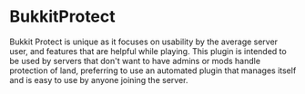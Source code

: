 BukkitProtect
=============
Bukkit Protect is unique as it focuses on usability by the average server user, and features that are helpful while playing.
This plugin is intended to be used by servers that don't want to have admins or mods handle protection of land, preferring to use an automated plugin that manages itself and is easy to use by anyone joining the server.

